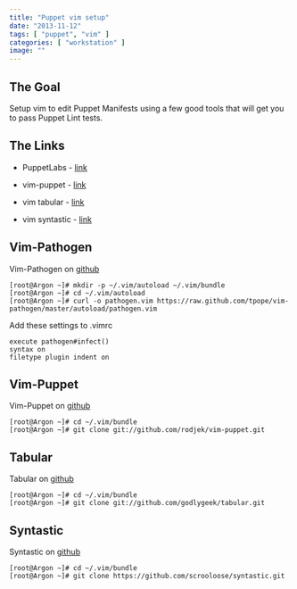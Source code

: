 ```yaml
---
title: "Puppet vim setup"
date: "2013-11-12"
tags: [ "puppet", "vim" ]
categories: [ "workstation" ]
image: ""
---
```


## The Goal
Setup vim to edit Puppet Manifests using a few good tools that will get you to pass Puppet Lint tests.



## The Links

- PuppetLabs - [link](http://puppetlabs.com/)

- vim-puppet - [link](https://github.com/rodjek/vim-puppet)

- vim tabular - [link](https://github.com/godlygeek/tabular)

- vim syntastic - [link](https://github.com/scrooloose/syntastic)


## Vim-Pathogen
Vim-Pathogen on [github](https://github.com/tpope/vim-pathogen "vim-pathogen")

~~~
[root@Argon ~]# mkdir -p ~/.vim/autoload ~/.vim/bundle
[root@Argon ~]# cd ~/.vim/autoload
[root@Argon ~]# curl -o pathogen.vim https://raw.github.com/tpope/vim-pathogen/master/autoload/pathogen.vim
~~~
Add these settings to .vimrc

~~~
execute pathogen#infect()
syntax on
filetype plugin indent on
~~~

## Vim-Puppet
Vim-Puppet on [github](https://github.com/rodjek/vim-puppet "vim-puppet")

~~~
[root@Argon ~]# cd ~/.vim/bundle
[root@Argon ~]# git clone git://github.com/rodjek/vim-puppet.git
~~~

## Tabular
Tabular on [github](https://github.com/godlygeek/tabular "tabular")

~~~
[root@Argon ~]# cd ~/.vim/bundle
[root@Argon ~]# git clone git://github.com/godlygeek/tabular.git
~~~

## Syntastic
Syntastic on [github](https://github.com/scrooloose/syntastic "syntastic")

~~~
[root@Argon ~]# cd ~/.vim/bundle
[root@Argon ~]# git clone https://github.com/scrooloose/syntastic.git
~~~
